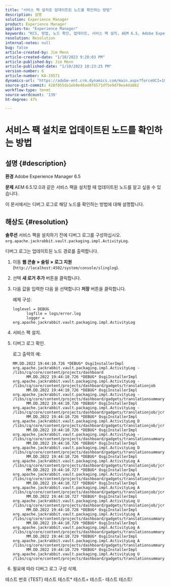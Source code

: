 ```yaml
---
title: "서비스 팩 설치로 업데이트된 노드를 확인하는 방법"
description: 설명
solution: Experience Manager
product: Experience Manager
applies-to: "Experience Manager"
keywords: "KCS, 방법, 노드 확인, 업데이트, 서비스 팩 설치, AEM 6.5, Adobe Experience Manager"
resolution: Resolution
internal-notes: null
bug: false
article-created-by: Jim Menn
article-created-date: "1/10/2023 9:28:03 PM"
article-published-by: Jim Menn
article-published-date: "1/10/2023 10:23:25 PM"
version-number: 6
article-number: KA-19571
dynamics-url: "https://adobe-ent.crm.dynamics.com/main.aspx?forceUCI=1&pagetype=entityrecord&etn=knowledgearticle&id=65af87a4-2d91-ed11-aad1-6045bd006b4b"
source-git-commit: 428f055da1eb9e48ad8f6571df5e9d79ea4da882
workflow-type: tm+mt
source-wordcount: '139'
ht-degree: 47%

---
```


# 서비스 팩 설치로 업데이트된 노드를 확인하는 방법

## 설명 {#description}


<b>환경</b>
Adobe Experience Manager 6.5

<b>문제</b>
AEM 6.5.12.0과 같은 서비스 팩을 설치할 때 업데이트된 노드를 알고 싶을 수 있습니다.

이 문서에서는 디버그 로그로 해당 노드를 확인하는 방법에 대해 설명합니다.


## 해상도 {#resolution}


<b>솔루션</b>
서비스 팩을 설치하기 전에 디버그 로그를 구성하십시오. `org.apache.jackrabbit.vault.packaging.impl.ActivityLog`.

디버그 로그는 업데이트된 노드 경로를 출력합니다.

1. 이동 <b>웹 콘솔</b> <b>»</b> <b>슬링</b> <b>»</b> <b>로그 지원</b> (`http://localhost:4502/system/console/slinglog`).
2. 선택 <b>새 로거 추가</b> 버튼을 클릭합니다.
3. 다음 값을 입력한 다음 을 선택합니다 <b>저장</b> 버튼을 클릭합니다.



   예제 구성:


   ```
   loglevel = DEBUG
         logfile = logs/error.log
         logger = org.apache.jackrabbit.vault.packaging.impl.ActivityLog
   ```
4. 서비스 팩 설치.
5. 디버그 로그 확인.



   로그 출력의 예:


   ```
   MM.DD.2022 19:44:10.726 *DEBUG* OsgiInstallerImpl org.apache.jackrabbit.vault.packaging.impl.ActivityLog - /libs/cq/core/content/projects/dashboard
         MM.DD.2022 19:44:10.726 *DEBUG* OsgiInstallerImpl org.apache.jackrabbit.vault.packaging.impl.ActivityLog - /libs/cq/core/content/projects/dashboard/gadgets/translationjob
         MM.DD.2022 19:44:10.726 *DEBUG* OsgiInstallerImpl org.apache.jackrabbit.vault.packaging.impl.ActivityLog - /libs/cq/core/content/projects/dashboard/gadgets/translationsummary
         MM.DD.2022 19:44:10.726 *DEBUG* OsgiInstallerImpl org.apache.jackrabbit.vault.packaging.impl.ActivityLog - /libs/cq/core/content/projects/dashboard/gadgets/translationjob/jcr:content
         MM.DD.2022 19:44:10.726 *DEBUG* OsgiInstallerImpl org.apache.jackrabbit.vault.packaging.impl.ActivityLog D /libs/cq/core/content/projects/dashboard/gadgets/translationjob/jcr:content/image
         MM.DD.2022 19:44:10.726 *DEBUG* OsgiInstallerImpl org.apache.jackrabbit.vault.packaging.impl.ActivityLog - /libs/cq/core/content/projects/dashboard/gadgets/translationsummary/jcr:content
         MM.DD.2022 19:44:10.726 *DEBUG* OsgiInstallerImpl org.apache.jackrabbit.vault.packaging.impl.ActivityLog D /libs/cq/core/content/projects/dashboard/gadgets/translationsummary/jcr:content/image
         MM.DD.2022 19:44:10.726 *DEBUG* OsgiInstallerImpl org.apache.jackrabbit.vault.packaging.impl.ActivityLog A /libs/cq/core/content/projects/dashboard/gadgets/translationjob/jcr:content/image
         MM.DD.2022 19:44:10.727 *DEBUG* OsgiInstallerImpl org.apache.jackrabbit.vault.packaging.impl.ActivityLog A /libs/cq/core/content/projects/dashboard/gadgets/translationjob/jcr:content/image/file
         MM.DD.2022 19:44:10.727 *DEBUG* OsgiInstallerImpl org.apache.jackrabbit.vault.packaging.impl.ActivityLog A /libs/cq/core/content/projects/dashboard/gadgets/translationjob/jcr:content/image/file/jcr:content
         MM.DD.2022 19:44:10.727 *DEBUG* OsgiInstallerImpl org.apache.jackrabbit.vault.packaging.impl.ActivityLog U /libs/cq/core/content/projects/dashboard/gadgets/translationjob/jcr:content/image/file/jcr:content/jcr:data
         MM.DD.2022 19:44:10.728 *DEBUG* OsgiInstallerImpl org.apache.jackrabbit.vault.packaging.impl.ActivityLog A /libs/cq/core/content/projects/dashboard/gadgets/translationsummary/jcr:content/image
         MM.DD.2022 19:44:10.729 *DEBUG* OsgiInstallerImpl org.apache.jackrabbit.vault.packaging.impl.ActivityLog A /libs/cq/core/content/projects/dashboard/gadgets/translationsummary/jcr:content/image/file
         MM.DD.2022 19:44:10.729 *DEBUG* OsgiInstallerImpl org.apache.jackrabbit.vault.packaging.impl.ActivityLog A /libs/cq/core/content/projects/dashboard/gadgets/translationsummary/jcr:content/image/file/jcr:content
         MM.DD.2022 19:44:10.729 *DEBUG* OsgiInstallerImpl org.apache.jackrabbit.vault.packaging.impl.ActivityLog U /libs/cq/core/content/projects/dashboard/gadgets/translationsummary/jcr:content/image/file/jcr:content/jcr:data
   ```
6. 필요에 따라 디버그 로그 구성 삭제.






테스트 번호 {TEST} 테스트 테스트\* 테스트+ 테스트- 테스트
테스트!




